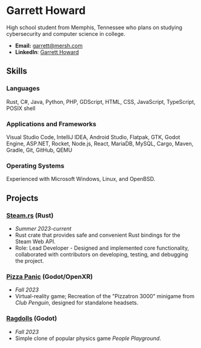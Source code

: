 # Garrett Howard

High school student from Memphis, Tennessee who plans on studying cybersecurity and computer science in college.

* **Email:** [garrett@mersh.com](mailto:garrett@mersh.com)
* **LinkedIn**: [Garrett Howard](https://www.linkedin.com/in/garhow/)

## Skills

### Languages
Rust, C#, Java, Python, PHP, GDScript, HTML, CSS, JavaScript, TypeScript, POSIX shell

### Applications and Frameworks
Visual Studio Code, IntelliJ IDEA, Android Studio, Flatpak, GTK, Godot Engine, ASP.NET, Rocket, Node.js, React, MariaDB, MySQL, Cargo, Maven, Gradle, Git, GitHub, QEMU

### Operating Systems
Experienced with Microsoft Windows, Linux, and OpenBSD.

## Projects

### [Steam.rs](https://github.com/garhow/steam-rs) (Rust)
* *Summer 2023-current*
* Rust crate that provides safe and convenient Rust bindings for the Steam Web API.
* Role: Lead Developer - Designed and implemented core functionality, collaborated with contributors on developing, testing, and debugging the project.

### [Pizza Panic](https://garhow.itch.io/pizza-panic) (Godot/OpenXR)
* *Fall 2023*
* Virtual-reality game; Recreation of the "Pizzatron 3000" minigame from *Club Penguin*, designed for standalone headsets.

### [Ragdolls](https://github.com/garhow/ragdolls) (Godot)
* *Fall 2023*
* Simple clone of popular physics game *People Playground*.
